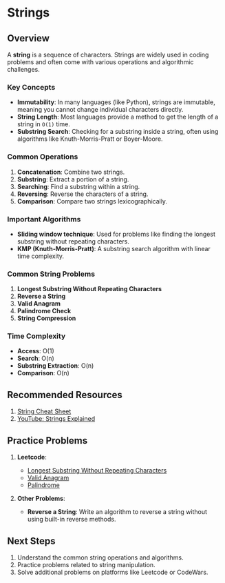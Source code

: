 # Strings

## Overview
A **string** is a sequence of characters. Strings are widely used in coding problems and often come with various operations and algorithmic challenges.

### Key Concepts

- **Immutability**: In many languages (like Python), strings are immutable, meaning you cannot change individual characters directly.
- **String Length**: Most languages provide a method to get the length of a string in `O(1)` time.
- **Substring Search**: Checking for a substring inside a string, often using algorithms like Knuth-Morris-Pratt or Boyer-Moore.

### Common Operations
1. **Concatenation**: Combine two strings. 
2. **Substring**: Extract a portion of a string.
3. **Searching**: Find a substring within a string.
4. **Reversing**: Reverse the characters of a string.
5. **Comparison**: Compare two strings lexicographically.

### Important Algorithms

- **Sliding window technique**: Used for problems like finding the longest substring without repeating characters.
- **KMP (Knuth-Morris-Pratt)**: A substring search algorithm with linear time complexity.

### Common String Problems
1. **Longest Substring Without Repeating Characters**
2. **Reverse a String**
3. **Valid Anagram**
4. **Palindrome Check**
5. **String Compression**

### Time Complexity
- **Access**: O(1)
- **Search**: O(n)
- **Substring Extraction**: O(n)
- **Comparison**: O(n)

## Recommended Resources

1. [String Cheat Sheet](resources/String_CheatSheet.pdf)
2. [YouTube: Strings Explained](link-to-video)

## Practice Problems

1. **Leetcode**:
   - [Longest Substring Without Repeating Characters](https://leetcode.com/problems/longest-substring-without-repeating-characters/)
   - [Valid Anagram](https://leetcode.com/problems/valid-anagram/)
   - [Palindrome](https://leetcode.com/problems/valid-palindrome/)

2. **Other Problems**:
   - **Reverse a String**: Write an algorithm to reverse a string without using built-in reverse methods.

## Next Steps
1. Understand the common string operations and algorithms.
2. Practice problems related to string manipulation.
3. Solve additional problems on platforms like Leetcode or CodeWars.

